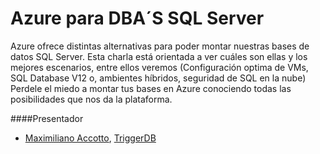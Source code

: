Azure para DBA´S SQL Server
==================================================================

Azure ofrece distintas alternativas para poder montar nuestras bases de datos SQL Server. Esta charla está orientada a ver cuáles son ellas y los mejores escenarios, entre ellos veremos (Configuración optima de VMs, SQL Database V12 o, ambientes híbridos, seguridad de SQL en la nube) Perdele el miedo a montar tus bases en Azure conociendo todas las posibilidades que nos da la plataforma.

####Presentador
- [Maximiliano Accotto](https://twitter.com/maxiaccotto), [TriggerDB](http://triggerdb.com/)
